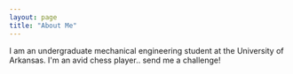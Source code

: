 ```yaml
---
layout: page
title: "About Me"
---
```


I am an undergraduate mechanical engineering student at the University of Arkansas. I'm an avid chess player.. send me a challenge!
